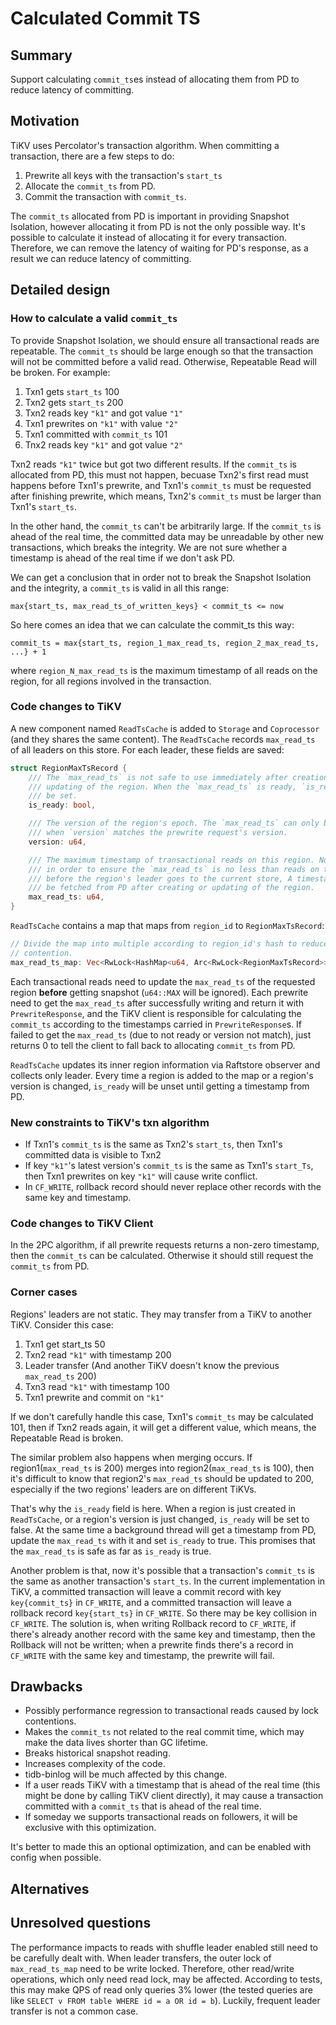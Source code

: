 # Calculated Commit TS

## Summary

Support calculating `commit_ts`es instead of allocating them from PD to reduce
latency of committing.

## Motivation

TiKV uses Percolator's transaction algorithm. When committing a transaction,
there are a few steps to do:

1. Prewrite all keys with the transaction's `start_ts`
2. Allocate the `commit_ts` from PD.
3. Commit the transaction with `commit_ts`.

The `commit_ts` allocated from PD is important in providing Snapshot Isolation,
however allocating it from PD is not the only possible way. It's possible to
calculate it instead of allocating it for every transaction. Therefore, we can
remove the latency of waiting for PD's response, as a result we can reduce
latency of committing.

## Detailed design

### How to calculate a valid `commit_ts`

To provide Snapshot Isolation, we should ensure all transactional reads are
repeatable. The `commit_ts` should be large enough so that the transaction will
not be committed before a valid read. Otherwise, Repeatable Read will be broken.
For example:

1. Txn1 gets `start_ts` 100
2. Txn2 gets `start_ts` 200
3. Txn2 reads key `"k1"` and got value `"1"`
4. Txn1 prewrites on `"k1"` with value `"2"`
5. Txn1 committed with `commit_ts` 101
6. Tnx2 reads key `"k1"` and got value `"2"`

Txn2 reads `"k1"` twice but got two different results. If the `commit_ts` is
allocated from PD, this must not happen, becuase Txn2's first read must happens
before Txn1's prewrite, and Txn1's `commit_ts` must be requested after finishing
prewrite, which means, Txn2's `commit_ts` must be larger than Txn1's `start_ts`.

In the other hand, the `commit_ts` can't be arbitrarily large. If the
`commit_ts` is ahead of the real time, the committed data may be unreadable by
other new transactions, which breaks the integrity. We are not sure whether a
timestamp is ahead of the real time if we don't ask PD.

We can get a conclusion that in order not to break the Snapshot Isolation and
the integrity, a `commit_ts` is valid in  all this range:

```text
max{start_ts, max_read_ts_of_written_keys} < commit_ts <= now
```

So here comes an idea that we can calculate the commit_ts this way:

```text
commit_ts = max{start_ts, region_1_max_read_ts, region_2_max_read_ts, ...} + 1
```

where `region_N_max_read_ts` is the maximum timestamp of all reads on the
region, for all regions involved in the transaction.

### Code changes to TiKV

A new component named `ReadTsCache` is added to `Storage` and `Coprocessor` (and
they shares the same content). The `ReadTsCache` records `max_read_ts` of all
leaders on this store. For each leader, these fields are saved:

```rust
struct RegionMaxTsRecord {
    /// The `max_read_ts` is not safe to use immediately after creation or
    /// updating of the region. When the `max_read_ts` is ready, `is_ready` will
    /// be set.
    is_ready: bool,

    /// The version of the region's epoch. The `max_read_ts` can only be used
    /// when `version` matches the prewrite request's version.
    version: u64,

    /// The maximum timestamp of transactional reads on this region. Note that
    /// in order to ensure the `max_read_ts` is no less than reads on the region
    /// before the region's leader goes to the current store, A timestamp will
    /// be fetched from PD after creating or updating of the region.
    max_read_ts: u64,
}
```

`ReadTsCache` contains a map that maps from `region_id` to `RegionMaxTsRecord`:

```rust
// Divide the map into multiple according to region_id's hash to reduce lock
// contention.
max_read_ts_map: Vec<RwLock<HashMap<u64, Arc<RwLock<RegionMaxTsRecord>>>>>,
```

Each transactional reads need to update the `max_read_ts` of the requested
region **before** getting snapshot (`u64::MAX` will be ignored). Each prewrite
need to get the `max_read_ts` after successfully writing and return it with
`PrewriteResponse`, and the TiKV client is responsible for calculating the
`commit_ts` according to the timestamps carried in `PrewriteResponse`s. If
failed to get the `max_read_ts` (due to not ready or version not match), just
returns 0 to tell the client to fall back to allocating `commit_ts` from PD.

`ReadTsCache` updates its inner region information via Raftstore observer and
collects only leader. Every time a region is added to the map or a region's
version is changed, `is_ready` will be unset until getting a timestamp from PD.

### New constraints to TiKV's txn algorithm

* If Txn1's `commit_ts` is the same as Txn2's `start_ts`, then Txn1's committed
  data is visible to Txn2
* If key `"k1"`'s latest version's `commit_ts` is the same as Txn1's `start_Ts`,
  then Txn1 prewrites on key `"k1"` will cause write conflict.
* In `CF_WRITE`, rollback record should never replace other records with the
  same key and timestamp.

### Code changes to TiKV Client

In the 2PC algorithm, if all prewrite requests returns a non-zero timestamp,
then the `commit_ts` can be calculated. Otherwise it should still request the
`commit_ts` from PD.

### Corner cases

Regions' leaders are not static. They may transfer from a TiKV to another TiKV.
Consider this case:

1. Txn1 get start_ts 50
2. Txn2 read `"k1"` with timestamp 200
3. Leader transfer (And another TiKV doesn't know the previous `max_read_ts`
   200)
4. Txn3 read `"k1"` with timestamp 100
5. Txn1 prewrite and commit on `"k1"`

If we don't carefully handle this case, Txn1's `commit_ts` may be calculated
101, then if Txn2 reads again, it will get a different value, which means, the
Repeatable Read is broken.

The similar problem also happens when merging occurs. If region1(`max_read_ts`
is 200) merges into region2(`max_read_ts` is 100), then it's difficult to know
that region2's `max_read_ts` should be updated to 200, especially if the two
regions' leaders are on different TiKVs.

That's why the `is_ready` field is here. When a region is just created in
`ReadTsCache`, or a region's version is just changed, `is_ready` will be set to
false. At the same time a background thread will get a timestamp from PD, update
the `max_read_ts` with it and set `is_ready` to true. This promises that the
`max_read_ts` is safe as far as `is_ready` is true.

Another problem is that, now it's possible that a transaction's `commit_ts` is
the same as another transaction's `start_ts`. In the current implementation in
TiKV, a committed transaction will leave a commit record with key
`key{commit_ts}` in `CF_WRITE`, and a committed transaction will leave a
rollback record `key{start_ts}` in `CF_WRITE`. So there may be key collision
in `CF_WRITE`. The solution is, when writing Rollback record to `CF_WRITE`, if
there's already another record with the same key and timestamp, then the
Rollback will not be written; when a prewrite finds there's a record in
`CF_WRITE` with the same key and timestamp, the prewrite will fail.

## Drawbacks

* Possibly performance regression to transactional reads caused by lock
  contentions.
* Makes the `commit_ts` not related to the real commit time, which may make the
  data lives shorter than GC lifetime.
* Breaks historical snapshot reading.
* Increases complexity of the code.
* tidb-binlog will be much affected by this change.
* If a user reads TiKV with a timestamp that is ahead of the real time (this
  might be done by calling TiKV client directly), it may cause a transaction
  committed with a `commit_ts` that is ahead of the real time.
* If someday we supports transactional reads on followers, it will be exclusive
  with this optimization.

It's better to made this an optional optimization, and can be enabled with
config when possible.

## Alternatives

## Unresolved questions

The performance impacts to reads with shuffle leader enabled still need to be
carefully dealt with. When leader transfers, the outer lock of
`max_read_ts_map` need to be write locked. Therefore, other read/write
operations, which only need read lock, may be affected. According to tests, this
may make QPS of read only queries 3% lower (the tested queries are like
`SELECT v FROM table WHERE id = a OR id = b`). Luckily, frequent leader transfer
is not a common case.
